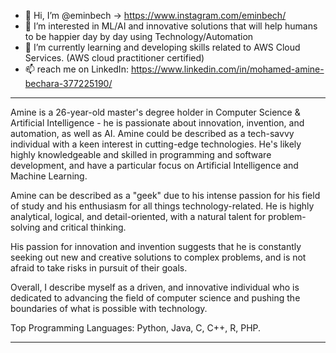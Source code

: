 - 👋 Hi, I’m @eminbech -> https://www.instagram.com/eminbech/
- 👀 I’m interested in ML/AI and innovative solutions that will help humans to be happier day by day using Technology/Automation
- 🌱 I’m currently learning and developing skills related to AWS Cloud Services. (AWS cloud practitioner certified)
- 📫 reach me on LinkedIn: https://www.linkedin.com/in/mohamed-amine-bechara-377225190/
***
Amine is a 26-year-old master's degree holder in Computer Science & Artificial Intelligence - he is passionate about innovation, invention, and automation, as well as AI. Amine could be described as a tech-savvy individual with a keen interest in cutting-edge technologies. He's likely highly knowledgeable and skilled in programming and software development, and have a particular focus on Artificial Intelligence and Machine Learning.

Amine can be described as a "geek" due to his intense passion for his field of study and his enthusiasm for all things technology-related. He is highly analytical, logical, and detail-oriented, with a natural talent for problem-solving and critical thinking.

His passion for innovation and invention suggests that he is constantly seeking out new and creative solutions to complex problems, and is not afraid to take risks in pursuit of their goals.

Overall, I describe myself as a driven, and innovative individual who is dedicated to advancing the field of computer science and pushing the boundaries of what is possible with technology.

Top Programming Languages: Python, Java, C, C++, R, PHP.
***
<!---
eminbech/eminbech is a ✨ special ✨ repository because its `README.md` (this file) appears on your GitHub profile.
You can click the Preview link to take a look at your changes.
--->

